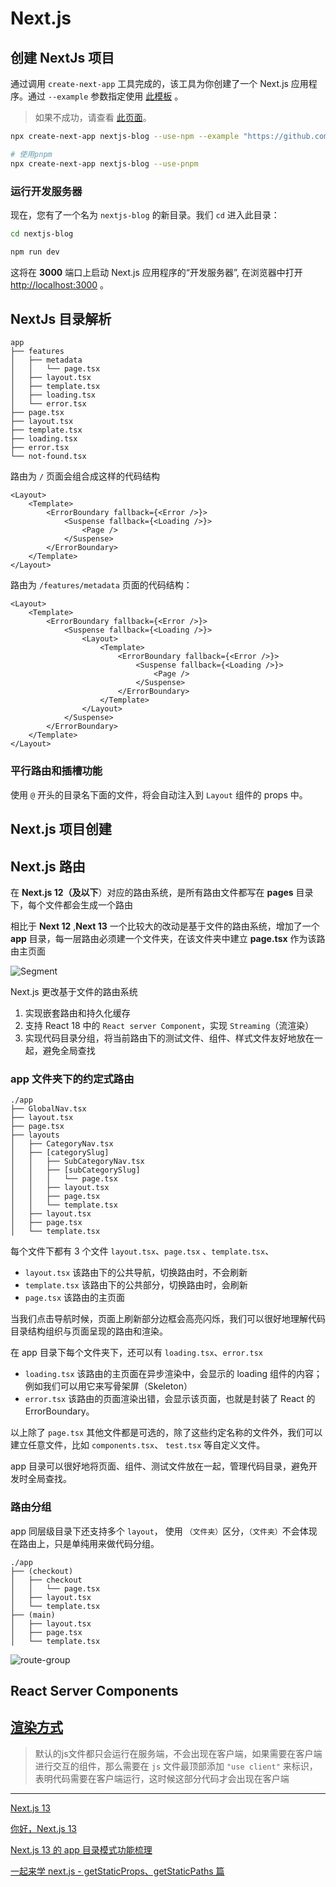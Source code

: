 # Next.js

## 创建 NextJs 项目

通过调用 `create-next-app` 工具完成的，该工具为你创建了一个 Next.js 应用程序。通过 `--example` 参数指定使用 [此模板](https://github.com/vercel/next-learn-starter/tree/master/learn-starter) 。

> 如果不成功，请查看 [此页面](https://github.com/vercel/next-learn-starter/blob/master/errors/install.md)。

```bash
npx create-next-app nextjs-blog --use-npm --example "https://github.com/vercel/next-learn-starter/tree/master/learn-starter"
```

```bash
# 使用pnpm
npx create-next-app nextjs-blog --use-pnpm
```

### 运行开发服务器

现在，您有了一个名为 `nextjs-blog` 的新目录。我们 `cd` 进入此目录：

```bash
cd nextjs-blog
```

```bash
npm run dev
```

这将在 **3000** 端口上启动 Next.js 应用程序的“开发服务器”, 在浏览器中打开 [http://localhost:3000](http://localhost:3000/) 。

## NextJs 目录解析

```plaintext
app
├── features
│   ├── metadata
│   │   └── page.tsx
│   ├── layout.tsx
│   ├── template.tsx
│   ├── loading.tsx
│   └── error.tsx
├── page.tsx
├── layout.tsx
├── template.tsx
├── loading.tsx
├── error.tsx
└── not-found.tsx
```

路由为 `/` 页面会组合成这样的代码结构

```tsx
<Layout>
    <Template>
        <ErrorBoundary fallback={<Error />}>
            <Suspense fallback={<Loading />}>
                <Page />
            </Suspense>
        </ErrorBoundary>
    </Template>
</Layout>

```

路由为 `/features/metadata` 页面的代码结构：

```tsx
<Layout>
    <Template>
        <ErrorBoundary fallback={<Error />}>
            <Suspense fallback={<Loading />}>
                <Layout>
                    <Template>
                        <ErrorBoundary fallback={<Error />}>
                            <Suspense fallback={<Loading />}>
                                <Page />
                            </Suspense>
                        </ErrorBoundary>
                    </Template>
                </Layout>
            </Suspense>
        </ErrorBoundary>
    </Template>
</Layout>
```

### 平行路由和插槽功能

使用 `@` 开头的目录名下面的文件，将会自动注入到 `Layout` 组件的 props 中。

## Next.js 项目创建

## Next.js 路由

在 **Next.js 12（及以下**）对应的路由系统，是所有路由文件都写在 **pages** 目录下，每个文件都会生成一个路由

相比于 **Next 12** ,**Next 13** 一个比较大的改动是基于文件的路由系统，增加了一个 **app** 目录，每一层路由必须建一个文件夹，在该文件夹中建立 **page.tsx** 作为该路由主页面

![Segment](https://p3-juejin.byteimg.com/tos-cn-i-k3u1fbpfcp/9741de1ba84b4b478863c0a8155cc6a6~tplv-k3u1fbpfcp-zoom-in-crop-mark:4536:0:0:0.awebp)

Next.js 更改基于文件的路由系统

1. 实现嵌套路由和持久化缓存
2. 支持 React 18 中的 `React server Component`，实现 `Streaming`（流渲染）
3. 实现代码目录分组，将当前路由下的测试文件、组件、样式文件友好地放在一起，避免全局查找

### app 文件夹下的约定式路由

```plaintext
./app
├── GlobalNav.tsx
├── layout.tsx
├── page.tsx
├── layouts
│   ├── CategoryNav.tsx
│   ├── [categorySlug]
│   │   ├── SubCategoryNav.tsx
│   │   ├── [subCategorySlug]
│   │   │   └── page.tsx
│   │   ├── layout.tsx
│   │   ├── page.tsx
│   │   └── template.tsx
│   ├── layout.tsx
│   ├── page.tsx
│   └── template.tsx
```

每个文件下都有 3 个文件 `layout.tsx`、`page.tsx` 、`template.tsx`、

- `layout.tsx` 该路由下的公共导航，切换路由时，不会刷新
- `template.tsx` 该路由下的公共部分，切换路由时，会刷新
- `page.tsx` 该路由的主页面

当我们点击导航时候，页面上刷新部分边框会高亮闪烁，我们可以很好地理解代码目录结构组织与页面呈现的路由和渲染。

在 app 目录下每个文件夹下，还可以有 `loading.tsx`、`error.tsx`

- `loading.tsx` 该路由的主页面在异步渲染中，会显示的 loading 组件的内容；例如我们可以用它来写骨架屏（Skeleton）
- `error.tsx` 该路由的页面渲染出错，会显示该页面，也就是封装了 React 的 ErrorBoundary。

以上除了 `page.tsx` 其他文件都是可选的，除了这些约定名称的文件外，我们可以建立任意文件，比如 `components.tsx`、 `test.tsx` 等自定义文件。

app 目录可以很好地将页面、组件、测试文件放在一起，管理代码目录，避免开发时全局查找。

### 路由分组

app 同层级目录下还支持多个 `layout`， 使用 `（文件夹）`区分，`（文件夹）`不会体现在路由上，只是单纯用来做代码分组。

```plaintext
./app
├── (checkout)
│   ├── checkout
│   │   └── page.tsx
│   ├── layout.tsx
│   └── template.tsx
├── (main)
│   ├── layout.tsx
│   ├── page.tsx
│   └── template.tsx
```

![route-group](https://nextjs.org/_next/image?url=%2Fdocs%2Flight%2Froute-group-organisation.png&w=1920&q=75&dpl=dpl_FpaZTH2NWJVagicr5Ufftx42ZVuQ)

## React Server Components

## [渲染方式](..\..\wrong\基础渲染模式.md)

> 默认的js文件都只会运行在服务端，不会出现在客户端，如果需要在客户端进行交互的组件，那么需要在 `js` 文件最顶部添加 `"use client"` 来标识，表明代码需要在客户端运行，这时候这部分代码才会出现在客户端

---
[Next.js 13](https://nextjs.org/blog/next-13)

[你好，Next.js 13](https://juejin.cn/post/7160084572942630926)

[Next.js 13 的 app 目录模式功能梳理](https://juejin.cn/post/7221162775074734135)

[一起来学 next.js - getStaticProps、getStaticPaths 篇](https://juejin.cn/post/7177288314163036217)

